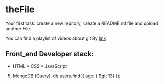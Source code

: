 # theFile
Your first task: create a new repitory, create a README.nd file and upload another File.

You can find a playlist of videos about git By [link](https://www.youtube.com/watch?v=KnINsmXT9_C)

## Front_end Developer stack:

* HTML
﻿﻿* CSS
﻿﻿* JavaScript
5. MongoDB (Query):
db.users.find({ age: { $gt: 13} });

